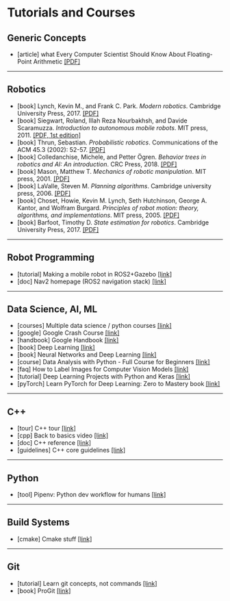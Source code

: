 # Tutorials and Courses

## Generic Concepts

- [article] what Every Computer Scientist Should Know About Floating-Point Arithmetic [[PDF]](https://www.itu.dk/~sestoft/bachelor/IEEE754_article.pdf)

---
## Robotics

- [book] Lynch, Kevin M., and Frank C. Park. _Modern robotics_. Cambridge University Press, 2017. [[PDF]](http://hades.mech.northwestern.edu/images/7/7f/MR.pdf)
- [book] Siegwart, Roland, Illah Reza Nourbakhsh, and Davide Scaramuzza. _Introduction to autonomous mobile robots_. MIT press, 2011. [[PDF, 1st edition]](https://www.ucg.ac.me/skladiste/blog_13268/objava_56689/fajlovi/Introduction%20to%20Autonomous%20Mobile%20Robots%20book.pdf)
- [book] Thrun, Sebastian. _Probabilistic robotics_. Communications of the ACM 45.3 (2002): 52-57. [[PDF]](https://docs.ufpr.br/~danielsantos/ProbabilisticRobotics.pdf)
- [book] Colledanchise, Michele, and Petter Ögren. _Behavior trees in robotics and AI: An introduction_. CRC Press, 2018. [[PDF]](https://arxiv.org/pdf/1709.00084)
- [book] Mason, Matthew T. _Mechanics of robotic manipulation_. MIT press, 2001. [[PDF]](https://direct.mit.edu/books/book/3869/Mechanics-of-Robotic-Manipulation)
- [book] LaValle, Steven M. _Planning algorithms_. Cambridge university press, 2006. [[PDF]](http://lavalle.pl/planning/book.pdf)
- [book] Choset, Howie, Kevin M. Lynch, Seth Hutchinson, George A. Kantor, and Wolfram Burgard. _Principles of robot motion: theory, algorithms, and implementations_. MIT press, 2005. [[PDF]](http://mathdep.ifmo.ru/wp-content/uploads/2018/10/Intelligent-Robotics-and-Autonomous-Agents-series-Choset-H.-et-al.-Principles-of-Robot-Motion_-Theory-Algorithms-and-Implementations-MIT-2005.pdf)
- [book] Barfoot, Timothy D. _State estimation for robotics_. Cambridge University Press, 2017. [[PDF]](http://asrl.utias.utoronto.ca/~tdb/bib/barfoot_ser17.pdf)


---
## Robot Programming

- [tutorial] Making a mobile robot in ROS2+Gazebo [[link]](https://articulatedrobotics.xyz/mobile-robot-1-project-overview/)
- [doc] Nav2 homepage (ROS2 navigation stack) [[link]](https://navigation.ros.org/index.html)

---
## Data Science, AI, ML

- [courses] Multiple data science / python courses [[link]](https://www.kaggle.com/learn)
- [google] Google Crash Course [[link]](https://developers.google.com/machine-learning/crash-course)
- [handbook] Google Handbook [[link]](https://developers.google.com/machine-learning/guides/rules-of-ml)
- [book] Deep Learning [[link]](https://www.deeplearningbook.org/)
- [book] Neural Networks and Deep Learning [[link]](http://neuralnetworksanddeeplearning.com/)
- [course] Data Analysis with Python - Full Course for Beginners [[link]](https://www.youtube.com/watch?v=r-uOLxNrNk8)
- [faq] How to Label Images for Computer Vision Models [[link]](https://blog.roboflow.com/tips-for-how-to-label-images/)
- [tutorial] Deep Learning Projects with Python and Keras [[link]](https://www.youtube.com/watch?v=19LQRx78QVU&list=PLgNJO2hghbmiXg5d4X8DURJP9yv9pgjIu)
- [pyTorch] Learn PyTorch for Deep Learning: Zero to Mastery book [[link]](https://www.learnpytorch.io/)

---
## <a id="cpp" />C++

- [tour] C++ tour [[link]](https://isocpp.org/tour)
- [cpp] Back to basics video [[link]](https://www.youtube.com/playlist?list=PLPx_x6oKUZyt54Z1aFzLvTsCS96EyPoaj)
- [doc] C++  reference [[link]](https://en.cppreference.com/w/cpp)
- [guidelines] C++ core guidelines [[link]](https://github.com/isocpp/CppCoreGuidelines/blob/master/CppCoreGuidelines.md)

---
## Python
- [tool] Pipenv: Python dev workflow for humans [[link]](https://pipenv.pypa.io/en/latest/)

---
## Build Systems

- [cmake] Cmake stuff [[link]](https://www.youtube.com/playlist?list=PL8i3OhJb4FNV10aIZ8oF0AA46HgA2ed8g)

---
## Git

- [tutorial] Learn git concepts, not commands [[link]](https://dev.to/unseenwizzard/learn-git-concepts-not-commands-4gjc)
- [book] ProGit [[link]](https://git-scm.com/book/en/v2)
